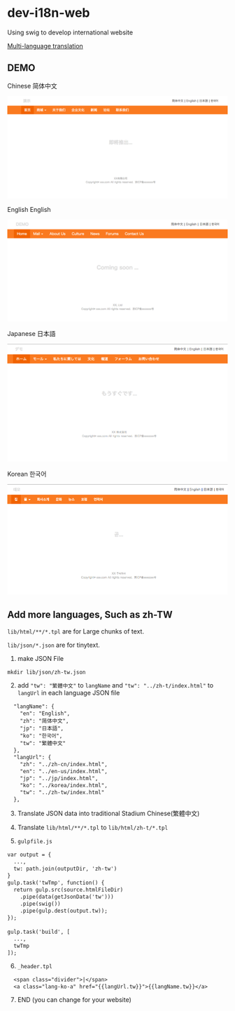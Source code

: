 # dev-i18n-web
Using swig to develop international website

[Multi-language translation](http://www.nicetranslator.com/)

## DEMO

Chinese 简体中文

![zh](./demo/zh.png)

English English

![en](./demo/en.png)

Japanese 日本語

![ja](./demo/ja.png)

Korean 한국어

![ko](./demo/ko.png)

## Add more languages, Such as zh-TW

`lib/html/**/*.tpl` are for Large chunks of text.

`lib/json/*.json`  are for tinytext.

1. make JSON File

```
mkdir lib/json/zh-tw.json
```

2. add `"tw": "繁體中文"` to `langName` and  `"tw": "../zh-t/index.html"` to `langUrl` in each language JSON file

```
  "langName": {
    "en": "English",
    "zh": "简体中文",
    "jp": "日本語",
    "ko": "한국어",
    "tw": "繁體中文"
  },
  "langUrl": {
    "zh": "../zh-cn/index.html",
    "en": "../en-us/index.html",
    "jp": "../jp/index.html",
    "ko": "../korea/index.html",
    "tw": "../zh-tw/index.html"
  },
```

3. Translate JSON data into traditional Stadium Chinese(繁體中文)

4. Translate `lib/html/**/*.tpl` to `lib/html/zh-t/*.tpl`

5. `gulpfile.js`

```
var output = {
  ...,
  tw: path.join(outputDir, 'zh-tw')
}
gulp.task('twTmp', function() {
  return gulp.src(source.htmlFileDir)
    .pipe(data(getJsonData('tw')))
    .pipe(swig())
    .pipe(gulp.dest(output.tw));
});

gulp.task('build', [
  ...,
  twTmp
]);
```

6. `_header.tpl` 

```
  <span class="divider">|</span>
  <a class="lang-ko-a" href="{{langUrl.tw}}">{{langName.tw}}</a>
```

7. END (you can change for your website)
